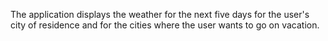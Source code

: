 The application displays the weather for the next five days for the user's city of residence and for the cities where the user wants to go on vacation.
